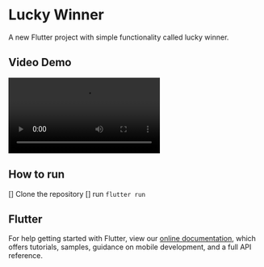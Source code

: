 # Lucky Winner

A new Flutter project with simple functionality called lucky winner. 

## Video Demo

![](demo.mov)   


## How to run
  [] Clone the repository
  [] run ```flutter run```


## Flutter
For help getting started with Flutter, view our
[online documentation](https://flutter.dev/docs), which offers tutorials,
samples, guidance on mobile development, and a full API reference.

